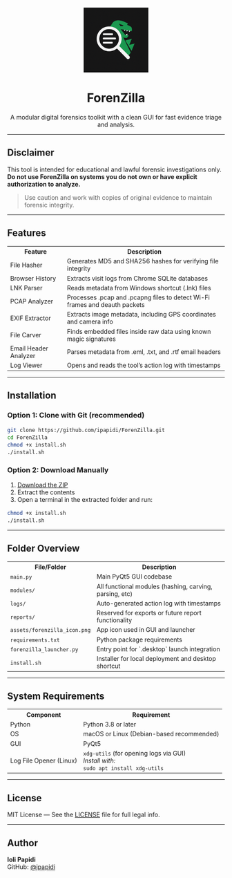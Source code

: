 <p align="center">
  <img src="assets/forenzilla_icon.png" width="150" alt="ForenZilla Logo">
</p>

<h1 align="center">ForenZilla</h1>
<p align="center">A modular digital forensics toolkit with a clean GUI for fast evidence triage and analysis.</p>

---

## Disclaimer

This tool is intended for educational and lawful forensic investigations only.  
**Do not use ForenZilla on systems you do not own or have explicit authorization to analyze.**  

> Use caution and work with copies of original evidence to maintain forensic integrity.

---

## Features

<table>
  <tr>
    <th>Feature</th>
    <th>Description</th>
  </tr>
  <tr>
    <td>File Hasher</td>
    <td>Generates MD5 and SHA256 hashes for verifying file integrity</td>
  </tr>
  <tr>
    <td>Browser History</td>
    <td>Extracts visit logs from Chrome SQLite databases</td>
  </tr>
  <tr>
    <td>LNK Parser</td>
    <td>Reads metadata from Windows shortcut (.lnk) files</td>
  </tr>
  <tr>
    <td>PCAP Analyzer</td>
    <td>Processes .pcap and .pcapng files to detect Wi-Fi frames and deauth packets</td>
  </tr>
  <tr>
    <td>EXIF Extractor</td>
    <td>Extracts image metadata, including GPS coordinates and camera info</td>
  </tr>
  <tr>
    <td>File Carver</td>
    <td>Finds embedded files inside raw data using known magic signatures</td>
  </tr>
  <tr>
    <td>Email Header Analyzer</td>
    <td>Parses metadata from .eml, .txt, and .rtf email headers</td>
  </tr>
  <tr>
    <td>Log Viewer</td>
    <td>Opens and reads the tool’s action log with timestamps</td>
  </tr>
</table>

---

## Installation

### Option 1: Clone with Git (recommended)

```bash
git clone https://github.com/ipapidi/ForenZilla.git
cd ForenZilla
chmod +x install.sh
./install.sh
```

### Option 2: Download Manually

1. [Download the ZIP](https://github.com/ipapidi/ForenZilla/archive/refs/heads/main.zip)  
2. Extract the contents  
3. Open a terminal in the extracted folder and run:

```bash
chmod +x install.sh
./install.sh
```

---

## Folder Overview

<table>
  <tr>
    <th>File/Folder</th>
    <th>Description</th>
  </tr>
  <tr>
    <td><code>main.py</code></td>
    <td>Main PyQt5 GUI codebase</td>
  </tr>
  <tr>
    <td><code>modules/</code></td>
    <td>All functional modules (hashing, carving, parsing, etc)</td>
  </tr>
  <tr>
    <td><code>logs/</code></td>
    <td>Auto-generated action log with timestamps</td>
  </tr>
  <tr>
    <td><code>reports/</code></td>
    <td>Reserved for exports or future report functionality</td>
  </tr>
  <tr>
    <td><code>assets/forenzilla_icon.png</code></td>
    <td>App icon used in GUI and launcher</td>
  </tr>
  <tr>
    <td><code>requirements.txt</code></td>
    <td>Python package requirements</td>
  </tr>
  <tr>
    <td><code>forenzilla_launcher.py</code></td>
    <td>Entry point for `.desktop` launch integration</td>
  </tr>
  <tr>
    <td><code>install.sh</code></td>
    <td>Installer for local deployment and desktop shortcut</td>
  </tr>
</table>

---

## System Requirements

<table>
  <tr>
    <th>Component</th>
    <th>Requirement</th>
  </tr>
  <tr>
    <td>Python</td>
    <td>Python 3.8 or later</td>
  </tr>
  <tr>
    <td>OS</td>
    <td>macOS or Linux (Debian-based recommended)</td>
  </tr>
  <tr>
    <td>GUI</td>
    <td>PyQt5</td>
  </tr>
  <tr>
    <td>Log File Opener (Linux)</td>
    <td><code>xdg-utils</code> (for opening logs via GUI)<br><em>Install with:</em><br><code>sudo apt install xdg-utils</code></td>
  </tr>
</table>

---

## License

MIT License — See the [LICENSE](LICENSE) file for full legal info.

---

## Author

**Ioli Papidi**  
GitHub: [@ipapidi](https://github.com/ipapidi)
